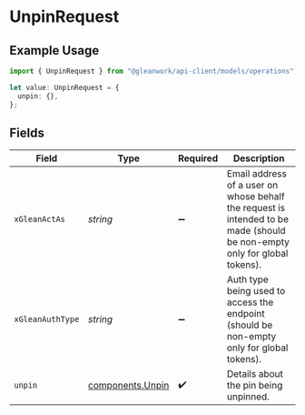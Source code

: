# UnpinRequest

## Example Usage

```typescript
import { UnpinRequest } from "@gleanwork/api-client/models/operations";

let value: UnpinRequest = {
  unpin: {},
};
```

## Fields

| Field                                                                                                                    | Type                                                                                                                     | Required                                                                                                                 | Description                                                                                                              |
| ------------------------------------------------------------------------------------------------------------------------ | ------------------------------------------------------------------------------------------------------------------------ | ------------------------------------------------------------------------------------------------------------------------ | ------------------------------------------------------------------------------------------------------------------------ |
| `xGleanActAs`                                                                                                            | *string*                                                                                                                 | :heavy_minus_sign:                                                                                                       | Email address of a user on whose behalf the request is intended to be made (should be non-empty only for global tokens). |
| `xGleanAuthType`                                                                                                         | *string*                                                                                                                 | :heavy_minus_sign:                                                                                                       | Auth type being used to access the endpoint (should be non-empty only for global tokens).                                |
| `unpin`                                                                                                                  | [components.Unpin](../../models/components/unpin.md)                                                                     | :heavy_check_mark:                                                                                                       | Details about the pin being unpinned.                                                                                    |